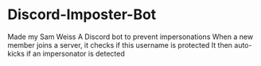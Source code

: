# Discord-Imposter-Bot
Made my Sam Weiss
A Discord bot to prevent impersonations
When a new member joins a server, it checks if this username is protected
It then auto-kicks if an impersonator is detected
